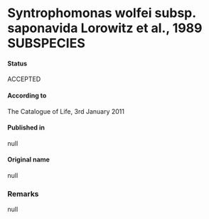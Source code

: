 # Syntrophomonas wolfei subsp. saponavida Lorowitz et al., 1989 SUBSPECIES

#### Status
ACCEPTED

#### According to
The Catalogue of Life, 3rd January 2011

#### Published in
null

#### Original name
null

### Remarks
null